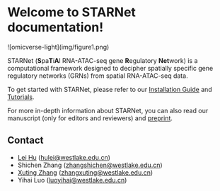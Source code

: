 # Welcome to STARNet documentation!

<div class="result" markdown>
![omicverse-light](img/figure1.png)

STARNet (**S**pa**T**i**A**l RNA-ATAC-seq gene **R**egulatory **Net**work) is a computational framework designed to decipher spatially specific gene regulatory networks (GRNs) from spatial RNA-ATAC-seq data.

To get started with STARNet, please refer to our [Installation Guide](installation_guide.md) and [Tutorials](tutorials/Tutorial_1_GRN_Inference.ipynb).

For more in-depth information about STARNet, you can also read our manuscript (only for editors and reviewers) and [preprint](https://www.biorxiv.org/content/10.1101/2025.08.21.671434v2).

</div>

<div class="Contact" markdown>

## Contact

- [Lei Hu](https://dbinary.github.io) ([hulei@westlake.edu.cn](mailto:hulei@westlake.edu.cn))
- Shichen Zhang ([zhangshichen@westlake.edu.cn](mailto:zhangshichen@westlake.edu.cn))
- [Xuting Zhang](https://lxzcpro.github.io/) ([zhangxuting@westlake.edu.cn](mailto:zhangxuting@westlake.edu.cn))
- Yihai Luo ([luoyihai@westlake.edu.cn](mailto:luoyihai@westlake.edu.cn))
</div>